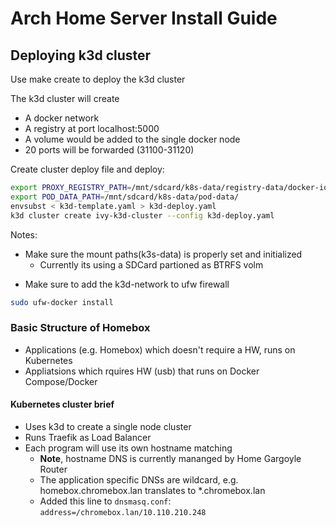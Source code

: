 # Arch Home Server Install Guide


## Deploying k3d cluster

Use make create to deploy the k3d cluster

The k3d cluster will create
- A docker network
- A registry at port localhost:5000
- A volume would be added to the single docker node
- 20 ports will be forwarded (31100-31120)

Create cluster deploy file and deploy:
```bash
export PROXY_REGISTRY_PATH=/mnt/sdcard/k8s-data/registry-data/docker-io-registry/
export POD_DATA_PATH=/mnt/sdcard/k8s-data/pod-data/
envsubst < k3d-template.yaml > k3d-deploy.yaml
k3d cluster create ivy-k3d-cluster --config k3d-deploy.yaml

```

Notes:
- Make sure the mount paths(k3s-data) is properly set and initialized
  - Currently its using a SDCard partioned as BTRFS volm
<!-- - Modify k3d-resolv.conf accordingly, using which k3d will add DNS nameserver entries to the cluster -->
- Make sure to add the k3d-network to ufw firewall
```bash
sudo ufw-docker install
```
### Basic Structure of Homebox

- Applications (e.g. Homebox) which doesn't require a HW, runs on Kubernetes
- Appliatsions which rquires HW (usb) that runs on Docker Compose/Docker

#### Kubernetes cluster brief

- Uses k3d to create a single node cluster
- Runs Traefik as Load Balancer
- Each program will use its own hostname matching
  - **Note**, hostname DNS is currently mananged by Home Gargoyle Router
  -  The application specific DNSs are wildcard, e.g. homebox.chromebox.lan translates to *.chromebox.lan
  - Added this line to `dnsmasq.conf`: `address=/chromebox.lan/10.110.210.248`
